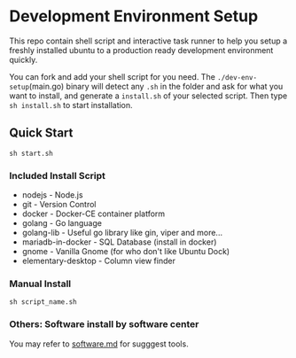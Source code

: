 # Development Environment Setup
This repo contain shell script and interactive task runner to help you setup a freshly installed ubuntu to a production ready development environment quickly.

You can fork and add your shell script for you need. The `./dev-env-setup`(main.go) binary will detect any `.sh` in the folder and ask for what you want to install, and generate a `install.sh` of your selected script. Then type `sh install.sh` to start installation.


## Quick Start
```
sh start.sh
```

### Included Install Script
* nodejs - Node.js
* git - Version Control
* docker - Docker-CE container platform
* golang - Go language
* golang-lib - Useful go library like gin, viper and more...
* mariadb-in-docker - SQL Database (install in docker)
* gnome - Vanilla Gnome (for who don't like Ubuntu Dock)
* elementary-desktop - Column view finder

### Manual Install
```
sh script_name.sh
```

### Others: Software install by software center
You may refer to [software.md](software.md) for sugggest tools.